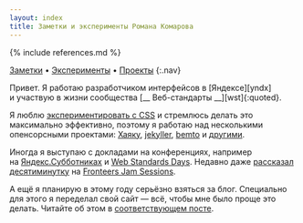 ```yaml
---
layout: index
title: Заметки и эксперименты Романа Комарова
---
```

{% include references.md %}

[Заметки](issues/) • [Эксперименты](fun/) • [Проекты](projects/)
{:.nav}

Привет. Я работаю разработчиком интерфейсов в [Яндексе][yndx] и участвую в жизни сообщества [__ Веб-стандарты __][wst]{:quoted}.


Я люблю [экспериментировать с CSS](fun/) и стремлюсь делать это максимально эффективно, поэтому я работаю над несколькими опенсорсными проектами: [Хаяку](http://hayakubundle.com), [jekyller](gh:shower/jekyller), [bemto](gh:kizu/bemto) и [другими](gh:kizu?tab=repositories).

Иногда я выступаю с докладами на конференциях, например на [Яндекс.Субботниках](http://events.yandex.ru/search/?text=Роман+Комаров) и [Web Standards Days](http://webstandardsdays.ru). Недавно даже [рассказал десятиминутку](http://vimeo.com/51897358) на [Fronteers Jam Sessions](http://fronteers.nl/congres/2012/jam-session).

А ещё я планирую в этому году серьёзно взяться за блог. Специально для этого я переделал свой сайт — всё, чтобы мне было проще это делать. Читайте об этом в [соответствующем посте](issues/restart/).

